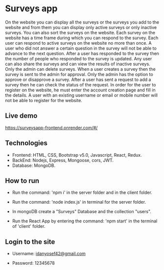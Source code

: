 
# Surveys app


On the website you can display all the surveys or the surveys you add to the website and from them you can display only active surveys or only inactive surveys.
You can also sort the surveys on the website.
Each survey on the website has a time frame during which you can respond to the survey.
Each user can respond to active surveys on the website no more than once. A user who did not answer a certain question in the survey will not be able to advance to the next question. After a user has responded to the survey then the number of people who responded to the survey is updated. Any user can also share the surveys and can view the results of inactive surveys.
Only the admin can delete surveys.
When a user creates a survey then the survey is sent to the admin for approval. Only the admin has the option to approve or disapprove a survey. After a user has sent a request to add a survey then he can check the status of the request.
In order for the user to register on the website, he must enter the account creation page and fill in the details. A user with an existing username or email or mobile number will not be able to register for the website.

## Live demo

https://surveysapp-frontend.onrender.com/#/

## Technologies

*	Frontend: HTML, CSS, Bootstrap v5.0, Javascript, React, Redux.
*	BackEnd: Nodejs, Express, Mongoose, cors, JWT.
*	Database: MongoDB.

## How to run

* Run the command: 'npm i' in the server folder and in the client folder.
  
* Run the command: 'node index.js' in terminal for the server folder.

* In mongoDB create a "Surveys" Database and the collection "users".

* Run the React App by entering the command: 'npm start' in the terminal of 'client' folder.

## Login to the site

* Username: idanyosef42@gmail.com

* Password: 12345678

